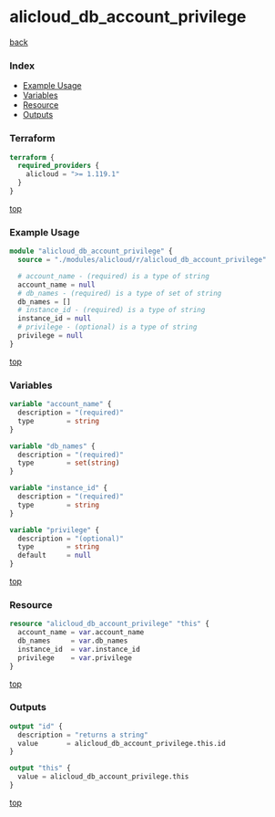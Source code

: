 # alicloud_db_account_privilege

[back](../alicloud.md)

### Index

- [Example Usage](#example-usage)
- [Variables](#variables)
- [Resource](#resource)
- [Outputs](#outputs)

### Terraform

```terraform
terraform {
  required_providers {
    alicloud = ">= 1.119.1"
  }
}
```

[top](#index)

### Example Usage

```terraform
module "alicloud_db_account_privilege" {
  source = "./modules/alicloud/r/alicloud_db_account_privilege"

  # account_name - (required) is a type of string
  account_name = null
  # db_names - (required) is a type of set of string
  db_names = []
  # instance_id - (required) is a type of string
  instance_id = null
  # privilege - (optional) is a type of string
  privilege = null
}
```

[top](#index)

### Variables

```terraform
variable "account_name" {
  description = "(required)"
  type        = string
}

variable "db_names" {
  description = "(required)"
  type        = set(string)
}

variable "instance_id" {
  description = "(required)"
  type        = string
}

variable "privilege" {
  description = "(optional)"
  type        = string
  default     = null
}
```

[top](#index)

### Resource

```terraform
resource "alicloud_db_account_privilege" "this" {
  account_name = var.account_name
  db_names     = var.db_names
  instance_id  = var.instance_id
  privilege    = var.privilege
}
```

[top](#index)

### Outputs

```terraform
output "id" {
  description = "returns a string"
  value       = alicloud_db_account_privilege.this.id
}

output "this" {
  value = alicloud_db_account_privilege.this
}
```

[top](#index)